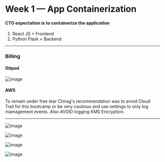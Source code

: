 # Week 1 — App Containerization

#### CTO expectation is to containerize the application
1. React JS = Frontend
2. Python Flask = Backend

******************************************************************

### Billing

#### Gitpod

![image](https://user-images.githubusercontent.com/125198688/221349910-977c02df-cff6-4940-b262-0eb37a3b31f0.png)


#### AWS
To remain under free tear Chirag's recommendation was to avoid Cloud Trail for this bootcamp or be very cautious and use settings to only log mamagement events. Also AVOID logging KMS Encryption.
******************************************************************


![image](https://user-images.githubusercontent.com/125198688/219881172-c4cd3341-258e-4eba-a545-cc622963c932.png)



![image](https://user-images.githubusercontent.com/125198688/219881638-75f2a70b-c36a-43c1-896e-61bdbd7dc21d.png)

![image](https://user-images.githubusercontent.com/125198688/219881658-90f0654b-d0a4-4dd1-acce-b4ca4441b7ce.png)


![image](https://user-images.githubusercontent.com/125198688/219881813-61b32281-f14a-4208-bdc7-2fa50dd5d1fa.png)

